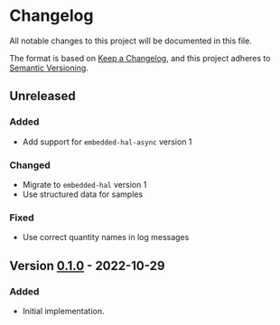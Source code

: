 # Changelog

All notable changes to this project will be documented in this file.

The format is based on [Keep a Changelog](https://keepachangelog.com/en/1.0.0/),
and this project adheres to [Semantic Versioning](https://semver.org/spec/v2.0.0.html).


## Unreleased

### Added

- Add support for `embedded-hal-async` version 1

### Changed

- Migrate to `embedded-hal` version 1
- Use structured data for samples

### Fixed

- Use correct quantity names in log messages


## Version [0.1.0] - 2022-10-29

### Added

- Initial implementation.

[0.1.0]: https://gitlab.com/claudiomattera/bme280-rs/-/tags/0.1.0

